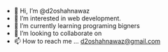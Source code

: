 - 👋 Hi, I’m @d2oshahnawaz
- 👀 I’m interested in web development.
- 🌱 I’m currently learning programing bigners
- 💞️ I’m looking to collaborate on 
- 📫 How to reach me ...
d2oshahnawaz@gmail.com
<!---
d2oshahnawaz/d2oshahnawaz is a ✨ special ✨ repository because its `README.md` (this file) appears on your GitHub profile.
You can click the Preview link to take a look at your changes.
--->
